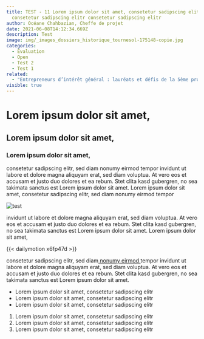 ```yaml
---
title: TEST - 11 Lorem ipsum dolor sit amet, consetetur sadipscing elitr
  consetetur sadipscing elitr consetetur sadipscing elitr
author: Océane Chahbazian, Cheffe de projet
date: 2021-06-08T14:12:34.669Z
description: Test
image: img/_images_dossiers_historique_tournesol-175148-copie.jpg
categories:
  - Évaluation
  - Open
  - Test 2
  - Test 1
related:
  - "Entrepreneurs d’intérêt général : lauréats et défis de la 5ème promotion"
visible: true
---
```

# Lorem ipsum dolor sit amet,

## Lorem ipsum dolor sit amet,

### Lorem ipsum dolor sit amet,

consetetur sadipscing elitr, sed diam nonumy eirmod tempor invidunt ut labore et dolore magna aliquyam erat, sed diam voluptua. At vero eos et accusam et justo duo dolores et ea rebum. Stet clita kasd gubergren, no sea takimata sanctus est Lorem ipsum dolor sit amet. Lorem ipsum dolor sit amet, consetetur sadipscing elitr, sed diam nonumy eirmod tempor 

![test](img/smith-major-yq-nha0v2yu-unsplash.jpg "test")

invidunt ut labore et dolore magna aliquyam erat, sed diam voluptua. At vero eos et accusam et justo duo dolores et ea rebum. Stet clita kasd gubergren, no sea takimata sanctus est Lorem ipsum dolor sit amet. Lorem ipsum dolor sit amet, 

{{< dailymotion x6fp47d >}}

consetetur sadipscing elitr, sed diam[ nonumy eirmod ](https://develop--site-eig-v2.netlify.app/blog/)tempor invidunt ut labore et dolore magna aliquyam erat, sed diam voluptua. At vero eos et accusam et justo duo dolores et ea rebum. Stet clita kasd gubergren, no sea takimata sanctus est Lorem ipsum dolor sit amet.

* Lorem ipsum dolor sit amet, consetetur sadipscing elitr
* Lorem ipsum dolor sit amet, consetetur sadipscing elitr
* Lorem ipsum dolor sit amet, consetetur sadipscing elitr

1. Lorem ipsum dolor sit amet, consetetur sadipscing elitr
2. Lorem ipsum dolor sit amet, consetetur sadipscing elitr
3. Lorem ipsum dolor sit amet, consetetur sadipscing elitr